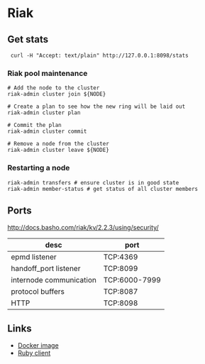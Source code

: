 # Riak

## Get stats

	 curl -H "Accept: text/plain" http://127.0.0.1:8098/stats

### Riak pool maintenance
	# Add the node to the cluster
	riak-admin cluster join ${NODE}
	
	# Create a plan to see how the new ring will be laid out
	riak-admin cluster plan
	
	# Commit the plan
	riak-admin cluster commit
	
	# Remove a node from the cluster
	riak-admin cluster leave ${NODE}

### Restarting a node
	riak-admin transfers # ensure cluster is in good state
	riak-admin member-status # get status of all cluster members

## Ports

<http://docs.basho.com/riak/kv/2.2.3/using/security/>

desc                    | port
---                     | ---
epmd listener           | TCP:4369
handoff_port listener   | TCP:8099
internode communication | TCP:6000-7999
protocol buffers        | TCP:8087
HTTP                    | TCP:8098

## Links

* [Docker image](https://hub.docker.com/r/basho/riak-kv)
* [Ruby client](https://github.com/basho/riak-ruby-client)
